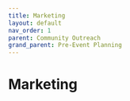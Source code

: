 ```yaml
---
title: Marketing
layout: default
nav_order: 1
parent: Community Outreach
grand_parent: Pre-Event Planning
---
```


# Marketing